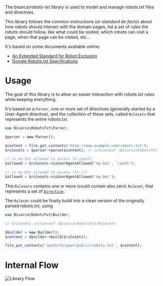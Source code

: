 The bisarca/robots-txt library is used to model and manage robots.txt files and
directives.

This library follows the common instructions (or _standard de facto_) about
how robots should interact with the domain pages, list a set of rules the robots
should follow, like what could be visited, which robots can visit a page,
when that page can be visited, etc...

It's based on some documents available online:

* [An Extended Standard for Robot Exclusion](http://www.conman.org/people/spc/robots2.html)
* [Google Robots.txt Specifications](https://developers.google.com/webmasters/control-crawl-index/docs/robots_txt)


Usage
=====

The goal of this library is to allow an easier interaction with robots.txt rules
while keeping everything.

It's based on a `Parser`, one or more set of directives (generally started by a
User-Agent directive), and the collection of these sets, called `Rulesets` that
represents the entire robots.txt.

```php
use Bisarca\RobotsTxt\Parser;

$parser = new Parser();

$content = file_get_contents('http://www.example.com/robots.txt');
$rulesets = $parser->parse($content); // instanceof \Bisarca\RobotsTxt\Rulesets

// is my-bot allowed to access to /path?
$allowed = $rulesets->isUserAgentAllowed('my-bot', '/path');

// is my-bot allowed to access (to /)?
$allowed = $rulesets->isUserAgentAllowed('my-bot');
```

This `Rulesets` contains one or more (could contain also zero) `Ruleset`, that
represents a set of [`Directive`](directives).

The `Ruleset` could be finally build into a clean version of the originally
parsed robots.txt, using

```php
use Bisarca\RobotsTxt\Builder;

// $rulesets instanceof \Bisarca\RobotsTxt\Rulesets

$builder = new Builder();
$content = $builder->build($rulesets);

file_put_contents('/path/to/your/public/robots.txt', $content);
```


Internal Flow
=============

![Library Flow](https://www.websequencediagrams.com/cgi-bin/cdraw?lz=dGl0bGUgRmxvdwoKUGFyc2VyLT5SdWxlc2V0czogUGFyc2luZyBmcm9tIGEgZGlydHkgcm9ib3RzLnR4dAoAIggAKAxJbnRlcm5hbC9Vc2VyIGVsYWJvcmF0aW9uACMLQnVpbGRlcjogAAQFaW5nIGEgY2xlYW4AUQw&s=napkin)
